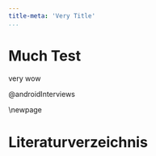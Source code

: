 ```yaml
---
title-meta: 'Very Title'
...
```

# Much Test

very wow

@androidInterviews

\newpage

# Literaturverzeichnis
